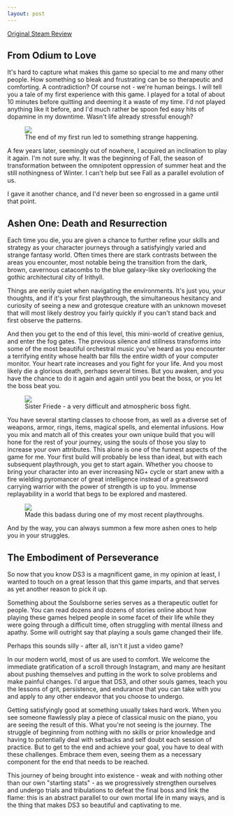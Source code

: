 ```yaml
---
layout: post
---
```


[Original Steam Review](https://steamcommunity.com/id/deadoceans/recommended/374320/)

## From Odium to Love

It's hard to capture what makes this game so special to me and many other people. How something so bleak and frustrating can be so therapeutic and comforting. A contradiction? Of course not - we're human beings.
I will tell you a tale of my first experience with this game. I played for a total of about 10 minutes before quitting and deeming it a waste of my time. I'd not played anything like it before, and I'd much rather be spoon fed easy hits of dopamine in my downtime. Wasn't life already stressful enough?

<figure>
    <img src="../assets/img/ds3_3.jpg">
    <figcaption>The end of my first run led to something strange happening.</figcaption>
</figure>

A few years later, seemingly out of nowhere, I acquired an inclination to play it again. I'm not sure why. It was the beginning of Fall, the season of transformation between the omnipotent oppression of summer heat and the still nothingness of Winter. I can't help but see Fall as a parallel evolution of us.

I gave it another chance, and I'd never been so engrossed in a game until that point.

## Ashen One: Death and Resurrection

Each time you die, you are given a chance to further refine your skills and strategy as your character journeys through a satisfyingly varied and strange fantasy world. Often times there are stark contrasts between the areas you encounter, most notable being the transition from the dark, brown, cavernous catacombs to the blue galaxy-like sky overlooking the gothic architectural city of Irithyll.

Things are eerily quiet when navigating the environments. It's just you, your thoughts, and if it's your first playthrough, the simultaneous hesitancy and curiosity of seeing a new and grotesque creature with an unknown moveset that will most likely destroy you fairly quickly if you can't stand back and first observe the patterns.

And then you get to the end of this level, this mini-world of creative genius, and enter the fog gates. The previous silence and stillness transforms into some of the most beautiful orchestral music you've heard as you encounter a terrifying entity whose health bar fills the entire width of your computer monitor. Your heart rate increases and you fight for your life. And you most likely die a glorious death, perhaps several times. But you awaken, and you have the chance to do it again and again until you beat the boss, or you let the boss beat you.

<figure>
    <img src="../assets/img/ds3_2.jpg">
    <figcaption>Sister Friede - a very difficult and atmospheric boss fight.</figcaption>
</figure>

You have several starting classes to choose from, as well as a diverse set of weapons, armor, rings, items, magical spells, and elemental infusions. How you mix and match all of this creates your own unique build that you will hone for the rest of your journey, using the souls of those you slay to increase your own attributes. This alone is one of the funnest aspects of the game for me. Your first build will probably be less than ideal, but with each subsequent playthrough, you get to start again. Whether you choose to bring your character into an ever increasing NG+ cycle or start anew with a fire wielding pyromancer of great intelligence instead of a greatsword carrying warrior with the power of strength is up to you. Immense replayability in a world that begs to be explored and mastered.


<figure>
    <img src="../assets/img/ds3_1.jpg">
    <figcaption>Made this badass during one of my most recent playthroughs.</figcaption>
</figure>

And by the way, you can always summon a few more ashen ones to help you in your struggles.

## The Embodiment of Perseverance

So now that you know DS3 is a magnificent game, in my opinion at least, I wanted to touch on a great lesson that this game imparts, and that serves as yet another reason to pick it up.

Something about the Soulsborne series serves as a therapeutic outlet for people. You can read dozens and dozens of stories online about how playing these games helped people in some facet of their life while they were going through a difficult time, often struggling with mental illness and apathy. Some will outright say that playing a souls game changed their life.

Perhaps this sounds silly - after all, isn't it just a video game?

In our modern world, most of us are used to comfort. We welcome the immediate gratification of a scroll through Instagram, and many are hesitant about pushing themselves and putting in the work to solve problems and make painful changes. I'd argue that DS3, and other souls games, teach you the lessons of grit, persistence, and endurance that you can take with you and apply to any other endeavor that you choose to undergo.

Getting satisfyingly good at something usually takes hard work. When you see someone flawlessly play a piece of classical music on the piano, you are seeing the result of this. What you're not seeing is the journey. The struggle of beginning from nothing with no skills or prior knowledge and having to potentially deal with setbacks and self doubt each session of practice. But to get to the end and achieve your goal, you have to deal with these challenges. Embrace them even, seeing them as a necessary component for the end that needs to be reached.

This journey of being brought into existence - weak and with nothing other than our own "starting stats" - as we progressively strengthen ourselves and undergo trials and tribulations to defeat the final boss and link the flame: this is an abstract parallel to our own mortal life in many ways, and is the thing that makes DS3 so beautiful and captivating to me.
